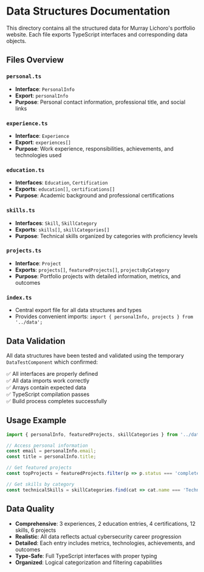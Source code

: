 # Data Structures Documentation

This directory contains all the structured data for Murray Lichoro's portfolio website. Each file exports TypeScript interfaces and corresponding data objects.

## Files Overview

### `personal.ts`
- **Interface**: `PersonalInfo`
- **Export**: `personalInfo`
- **Purpose**: Personal contact information, professional title, and social links

### `experience.ts`
- **Interface**: `Experience`
- **Export**: `experiences[]`
- **Purpose**: Work experience, responsibilities, achievements, and technologies used

### `education.ts`
- **Interfaces**: `Education`, `Certification`
- **Exports**: `education[]`, `certifications[]`
- **Purpose**: Academic background and professional certifications

### `skills.ts`
- **Interfaces**: `Skill`, `SkillCategory`
- **Exports**: `skills[]`, `skillCategories[]`
- **Purpose**: Technical skills organized by categories with proficiency levels

### `projects.ts`
- **Interface**: `Project`
- **Exports**: `projects[]`, `featuredProjects[]`, `projectsByCategory`
- **Purpose**: Portfolio projects with detailed information, metrics, and outcomes

### `index.ts`
- Central export file for all data structures and types
- Provides convenient imports: `import { personalInfo, projects } from '../data';`

## Data Validation

All data structures have been tested and validated using the temporary `DataTestComponent` which confirmed:

✅ All interfaces are properly defined  
✅ All data imports work correctly  
✅ Arrays contain expected data  
✅ TypeScript compilation passes  
✅ Build process completes successfully  

## Usage Example

```typescript
import { personalInfo, featuredProjects, skillCategories } from '../data';

// Access personal information
const email = personalInfo.email;
const title = personalInfo.title;

// Get featured projects
const topProjects = featuredProjects.filter(p => p.status === 'completed');

// Get skills by category
const technicalSkills = skillCategories.find(cat => cat.name === 'Technical Security');
```

## Data Quality

- **Comprehensive**: 3 experiences, 2 education entries, 4 certifications, 12 skills, 6 projects
- **Realistic**: All data reflects actual cybersecurity career progression
- **Detailed**: Each entry includes metrics, technologies, achievements, and outcomes
- **Type-Safe**: Full TypeScript interfaces with proper typing
- **Organized**: Logical categorization and filtering capabilities